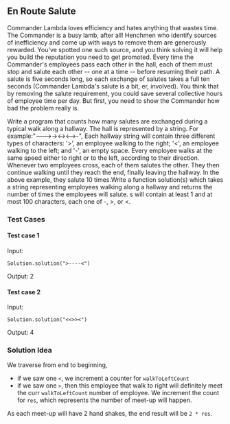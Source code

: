 ## En Route Salute
Commander Lambda loves efficiency and hates anything that wastes time. The Commander is a busy lamb, after all! Henchmen who identify sources of inefficiency and come up with ways to remove them are generously rewarded. You've spotted one such source, and you think solving it will help you build the reputation you need to get promoted. Every time the Commander's employees pass each other in the hall, each of them must stop and salute each other -- one at a time -- before resuming their path. A salute is five seconds long, so each exchange of salutes takes a full ten seconds (Commander Lambda's salute is a bit, er, involved). You think that by removing the salute requirement, you could save several collective hours of employee time per day. But first, you need to show the Commander how bad the problem really is.

Write a program that counts how many salutes are exchanged during a typical walk along a hallway. The hall is represented by a string. For example:"--->-><-><-->-", Each hallway string will contain three different types of characters: '>', an employee walking to the right; '<', an employee walking to the left; and '-', an empty space. Every employee walks at the same speed either to right or to the left, according to their direction. Whenever two employees cross, each of them salutes the other. They then continue walking until they reach the end, finally leaving the hallway. In the above example, they salute 10 times.Write a function solution(s) which takes a string representing employees walking along a hallway and returns the number of times the employees will salute. s will contain at least 1 and at most 100 characters, each one of -, >, or <.

### Test Cases
#### Test case 1
Input:
```
Solution.solution(">----<")
```

Output:
2
#### Test case 2
Input:
```aidl
Solution.solution("<<>><")
```

Output:
4

### Solution Idea
We traverse from end to beginning, 
- if we saw one `<`, we increment a counter for `walkToLeftCount`
- if we saw one `>`, then this employee that walk to right will definitely meet the curr `walkToLeftCount` number of employee. We increment the count for `res`, which represents the number of meet-up will happen.

As each meet-up will have 2 hand shakes, the end result will be `2 * res`.
